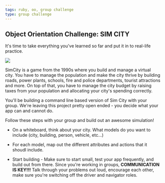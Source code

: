 ```yaml
---
tags: ruby, oo, group challenge
type: group challenge
---
```

## Object Orientation Challenge: SIM CITY

It's time to take everything you've learned so far and put it in to real-life practice.

<img src="http://simcity2000download.weebly.com/uploads/2/3/4/4/23445916/4253717_orig.png">

SimCity is a game from the 1990s where you build and manage a virtual city. You have to manage the population and make the city thrive by building roads, power plants, schools, fire and police departments, tourist attractions and more. On top of that, you have to manage the city budget by raising taxes from your population and allocating your city's spending correctly.

You'll be building a command line based version of Sim City with your group. We're leaving this project pretty open ended - you decide what your app can and cannot do.

Follow these steps with your group and build out an awesome simulation!

+ On a whiteboard, think about your city. What models do you want to include (city, building, person, vehicle, etc...)

+ For each model, map out the different attributes and actions that it shoudl include.

+ Start building - Make sure to start small, test your app frequently, and build out from there. Since you're working in groups, **COMMUNICATION IS KEY!!!** Talk through your problems out loud, encourage each other, make sure you're switching off the driver and navigator roles.